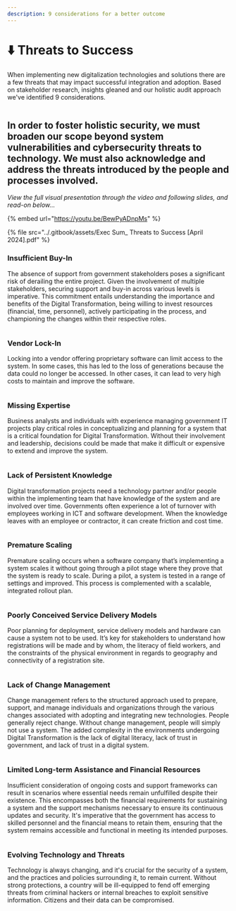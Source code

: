 ```yaml
---
description: 9 considerations for a better outcome
---
```


# ⬇️ Threats to Success

When implementing new digitalization technologies and solutions there are a few threats that may impact successful integration and adoption. Based on stakeholder research, insights gleaned and our holistic audit approach we've identified 9 considerations.&#x20;

<figure><img src="../.gitbook/assets/threatstosuccess-01.jpg" alt=""><figcaption></figcaption></figure>

## In order to foster holistic security, we must broaden our scope beyond system vulnerabilities and cybersecurity threats to technology. We must also acknowledge and address the threats introduced by the people and processes involved.

_View the full visual presentation through the video and following slides, and read-on below..._

{% embed url="https://youtu.be/BewPyADnpMs" %}

{% file src="../.gitbook/assets/Exec Sum_ Threats to Success [April 2024].pdf" %}

### Insufficient Buy-In

The absence of support from government stakeholders poses a significant risk of derailing the entire project. Given the involvement of multiple stakeholders, securing support and buy-in across various levels is imperative. This commitment entails understanding the importance and benefits of the Digital Transformation, being willing to invest resources (financial, time, personnel), actively participating in the process, and championing the changes within their respective roles.

<figure><img src="../.gitbook/assets/threatstosuccess-03.jpg" alt=""><figcaption></figcaption></figure>

### Vendor Lock-In

Locking into a vendor offering proprietary software can limit access to the system. In some cases, this has led to the loss of generations because the data could no longer be accessed. In other cases, it can lead to very high costs to maintain and improve the software.

<figure><img src="../.gitbook/assets/threatstosuccess-04.jpg" alt=""><figcaption></figcaption></figure>

### Missing Expertise

Business analysts and individuals with experience managing government IT projects play critical roles in conceptualizing and planning for a system that is a critical foundation for Digital Transformation. Without their involvement and leadership, decisions could be made that make it difficult or expensive to extend and improve the system.&#x20;

<figure><img src="../.gitbook/assets/threatstosuccess-05.jpg" alt=""><figcaption></figcaption></figure>

### Lack of Persistent Knowledge

Digital transformation projects need a technology partner and/or people within the implementing team that have knowledge of the system and are involved over time. Governments often experience a lot of turnover with employees working in ICT and software development. When the knowledge leaves with an employee or contractor, it can create friction and cost time.

<figure><img src="../.gitbook/assets/threatstosuccess-06.jpg" alt=""><figcaption></figcaption></figure>

### Premature Scaling

Premature scaling occurs when a software company that’s implementing a system scales it without going through a pilot stage where they prove that the system is ready to scale. During a pilot, a system is tested in a range of settings and improved. This process is complemented with a scalable, integrated rollout plan.

<figure><img src="../.gitbook/assets/threatstosuccess-07.jpg" alt=""><figcaption></figcaption></figure>

### Poorly Conceived Service Delivery Models

Poor planning for deployment, service delivery models and hardware can cause a system not to be used. It’s key for stakeholders to understand how registrations will be made and by whom, the literacy of field workers, and the constraints of the physical environment in regards to geography and connectivity of a registration site.

<figure><img src="../.gitbook/assets/threatstosuccess-08.jpg" alt=""><figcaption></figcaption></figure>

### Lack of Change Management

Change management refers to the structured approach used to prepare, support, and manage individuals and organizations through the various changes associated with adopting and integrating new technologies. People generally reject change. Without change management, people will simply not use a system. The added complexity in the environments undergoing Digital Transformation is the lack of digital literacy, lack of trust in government, and lack of trust in a digital system.&#x20;

<figure><img src="../.gitbook/assets/threatstosuccess-09.jpg" alt=""><figcaption></figcaption></figure>

### Limited Long-term Assistance and Financial Resources

Insufficient consideration of ongoing costs and support frameworks can result in scenarios where essential needs remain unfulfilled despite their existence. This encompasses both the financial requirements for sustaining a system and the support mechanisms necessary to ensure its continuous updates and security. It's imperative that the government has access to skilled personnel and the financial means to retain them, ensuring that the system remains accessible and functional in meeting its intended purposes.

<figure><img src="../.gitbook/assets/threatstosuccess-10.jpg" alt=""><figcaption></figcaption></figure>

### Evolving Technology and Threats

Technology is always changing, and it's crucial for the security of a system, and the practices and policies surrounding it, to remain current. Without strong protections, a country will be ill-equipped to fend off emerging threats from criminal hackers or internal breaches to exploit sensitive information. Citizens and their data can be compromised.

<figure><img src="../.gitbook/assets/threatstosuccess-11.jpg" alt=""><figcaption></figcaption></figure>

